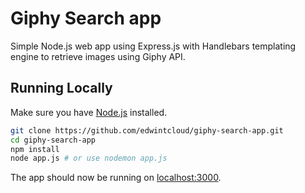 # Giphy Search app
Simple Node.js web app using Express.js with Handlebars templating engine to retrieve images using Giphy API.

## Running Locally
Make sure you have [Node.js](http://nodejs.org/) installed.

```sh
git clone https://github.com/edwintcloud/giphy-search-app.git
cd giphy-search-app
npm install
node app.js # or use nodemon app.js
```

The app should now be running on [localhost:3000](http://localhost:3000/).
